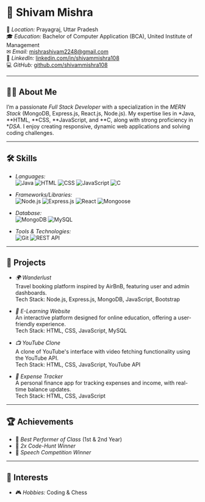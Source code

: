 # 🌟 Shivam Mishra

📍 *Location:* Prayagraj, Uttar Pradesh  
🎓 *Education:* Bachelor of Computer Application (BCA), United Institute of Management  
✉ *Email:* [mishrashivam2248@gmail.com](mailto:mishrashivam2248@gmail.com)  
🔗 *LinkedIn:* [linkedin.com/in/shivammishra108](https://www.linkedin.com/in/shivammishra108/)  
💻 *GitHub:* [github.com/shivammishra108](https://github.com/shivammishra108)

---

## 👨‍💻 About Me

I’m a passionate *Full Stack Developer* with a specialization in the *MERN Stack* (MongoDB, Express.js, React.js, Node.js). My expertise lies in *Java, **HTML, **CSS, **JavaScript, and **C, along with strong proficiency in **DSA*. I enjoy creating responsive, dynamic web applications and solving coding challenges.

---

## 🛠 Skills

- *Languages:*  
  ![Java](https://img.shields.io/badge/Java-%23ED8B00.svg?style=flat&logo=java&logoColor=white) ![HTML](https://img.shields.io/badge/HTML-%23E34F26.svg?style=flat&logo=html5&logoColor=white) ![CSS](https://img.shields.io/badge/CSS-%231572B6.svg?style=flat&logo=css3&logoColor=white) ![JavaScript](https://img.shields.io/badge/JavaScript-%23F7DF1E.svg?style=flat&logo=javascript&logoColor=black) ![C](https://img.shields.io/badge/C-%2300599C.svg?style=flat&logo=c&logoColor=white)

- *Frameworks/Libraries:*  
  ![Node.js](https://img.shields.io/badge/Node.js-%23339933.svg?style=flat&logo=node-dot-js&logoColor=white) ![Express.js](https://img.shields.io/badge/Express.js-%23404d59.svg?style=flat) ![React](https://img.shields.io/badge/React-%2361DAFB.svg?style=flat&logo=react&logoColor=black) ![Mongoose](https://img.shields.io/badge/Mongoose-%2300ACD7.svg?style=flat)

- *Database:*  
  ![MongoDB](https://img.shields.io/badge/MongoDB-%2347A248.svg?style=flat&logo=mongodb&logoColor=white) ![MySQL](https://img.shields.io/badge/MySQL-%2300f.svg?style=flat&logo=mysql&logoColor=white)

- *Tools & Technologies:*  
  ![Git](https://img.shields.io/badge/Git-%23F05033.svg?style=flat&logo=git&logoColor=white) ![REST API](https://img.shields.io/badge/REST-API-%2300ADD8.svg?style=flat)

---

## 💼 Projects

- *🌍 Wanderlust*  
  Travel booking platform inspired by AirBnB, featuring user and admin dashboards.  
  Tech Stack: Node.js, Express.js, MongoDB, JavaScript, Bootstrap

- *📘 E-Learning Website*  
  An interactive platform designed for online education, offering a user-friendly experience.  
  Tech Stack: HTML, CSS, JavaScript, MySQL

- *📺 YouTube Clone*  
  A clone of YouTube's interface with video fetching functionality using the YouTube API.  
  Tech Stack: HTML, CSS, JavaScript, YouTube API

- *💸 Expense Tracker*  
  A personal finance app for tracking expenses and income, with real-time balance updates.  
  Tech Stack: HTML, CSS, JavaScript

---

## 🏆 Achievements

- 🥇 *Best Performer of Class* (1st & 2nd Year)  
- 🥇 *2x Code-Hunt Winner*  
- 🏅 *Speech Competition Winner*

---

## 🎯 Interests

- 🎮 *Hobbies:* Coding & Chess

<!---
shivammishra108/shivammishra108 is a ✨ special ✨ repository because its `README.md` (this file) appears on your GitHub profile.
You can click the Preview link to take a look at your changes.
--->
